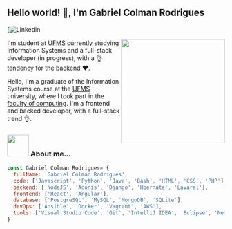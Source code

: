 ## Hello world! 👋, I'm Gabriel Colman Rodrigues

[![Linkedin](https://www.linkedin.com/in/gabriel-colman-a09352113/)

<img align='right' src="https://giphy.com/embed/RbDKaczqWovIugyJmW.gif" width="240">

I'm student at [UFMS](https://ufms.br) currently studying Information Systems and a full-stack developer (in progress), with a 👌 tendency for the backend ❤️. 

Hello, I'm a graduate of the Information Systems course at the [UFMS](https://ufms.br) university, where I took part in the [faculty of computing](https://www.facom.ufms.br/). I'm a frontend and backed developer, with a full-stack trend 👌.

### <img src="https://giphy.com/embed/HEURGne9Vj856oivkD" width="50"> About me...


```javascript
const Gabriel Colman Rodrigues= {
  fullName: 'Gabriel Colman Rodrigues',
  code: ['Javascript', 'Python', 'Java', 'Bash', 'HTML', 'CSS', 'PHP'],
  backend: ['NodeJS', 'Adonis', 'Django', 'Hbernate', 'Lavarel'],
  frontend: ['React', 'Angular'],
  database: ['PostgreSQL', 'MySQL', 'MongoDB', 'SQLite'],
  devOps: ['Ansible', 'Docker', 'Vagrant', 'AWS'],
  tools: ['Visual Studio Code', 'Git', 'IntelliJ IDEA', 'Eclipse', 'Netbeans', 'Trello'],
}
```
